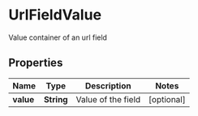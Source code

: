 

# UrlFieldValue

Value container of an url field
## Properties

Name | Type | Description | Notes
------------ | ------------- | ------------- | -------------
**value** | **String** | Value of the field |  [optional]



